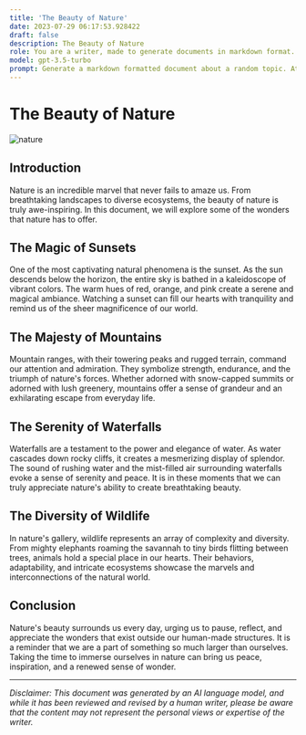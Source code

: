 ```yaml
---
title: 'The Beauty of Nature'
date: 2023-07-29 06:17:53.928422
draft: false
description: The Beauty of Nature
role: You are a writer, made to generate documents in markdown format. It is very important that all of the documents you generate are in valid markdown format.
model: gpt-3.5-turbo
prompt: Generate a markdown formatted document about a random topic. At the bottom, include a disclaimer explaining that the document was generated by you. The first line of the document should be the title. Make sure that the entire document is in proper markdown format, using a mix of various tags to make the document visually appealing.
---
```


# The Beauty of Nature

![nature](https://www.example.com/images/nature.jpg)

## Introduction
Nature is an incredible marvel that never fails to amaze us. From breathtaking landscapes to diverse ecosystems, the beauty of nature is truly awe-inspiring. In this document, we will explore some of the wonders that nature has to offer.

## The Magic of Sunsets
One of the most captivating natural phenomena is the sunset. As the sun descends below the horizon, the entire sky is bathed in a kaleidoscope of vibrant colors. The warm hues of red, orange, and pink create a serene and magical ambiance. Watching a sunset can fill our hearts with tranquility and remind us of the sheer magnificence of our world.

## The Majesty of Mountains
Mountain ranges, with their towering peaks and rugged terrain, command our attention and admiration. They symbolize strength, endurance, and the triumph of nature's forces. Whether adorned with snow-capped summits or adorned with lush greenery, mountains offer a sense of grandeur and an exhilarating escape from everyday life.

## The Serenity of Waterfalls
Waterfalls are a testament to the power and elegance of water. As water cascades down rocky cliffs, it creates a mesmerizing display of splendor. The sound of rushing water and the mist-filled air surrounding waterfalls evoke a sense of serenity and peace. It is in these moments that we can truly appreciate nature's ability to create breathtaking beauty.

## The Diversity of Wildlife
In nature's gallery, wildlife represents an array of complexity and diversity. From mighty elephants roaming the savannah to tiny birds flitting between trees, animals hold a special place in our hearts. Their behaviors, adaptability, and intricate ecosystems showcase the marvels and interconnections of the natural world.

## Conclusion
Nature's beauty surrounds us every day, urging us to pause, reflect, and appreciate the wonders that exist outside our human-made structures. It is a reminder that we are a part of something so much larger than ourselves. Taking the time to immerse ourselves in nature can bring us peace, inspiration, and a renewed sense of wonder.

---

*Disclaimer: This document was generated by an AI language model, and while it has been reviewed and revised by a human writer, please be aware that the content may not represent the personal views or expertise of the writer.*
